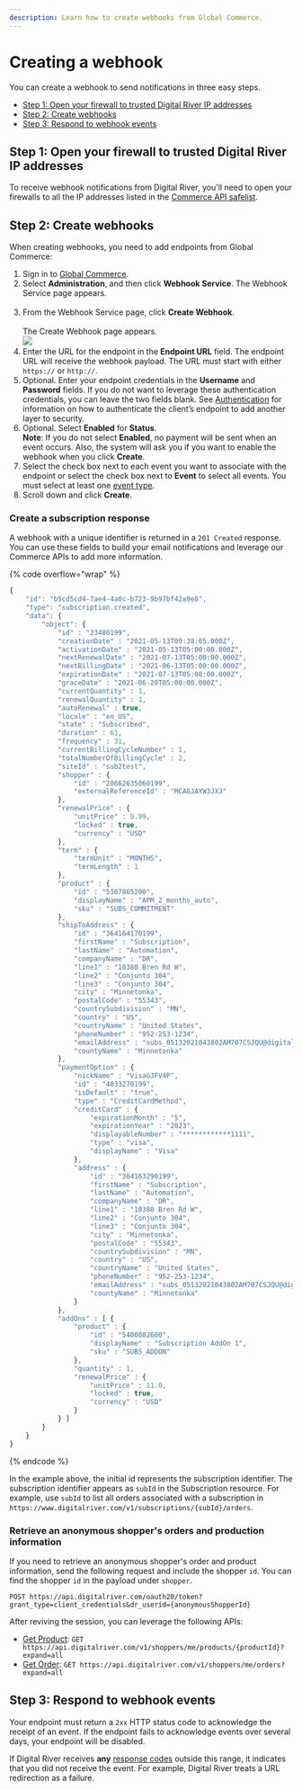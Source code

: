 ```yaml
---
description: Learn how to create webhooks from Global Commerce.
---
```


# Creating a webhook

You can create a webhook to send notifications in three easy steps.

* [Step 1: Open your firewall to trusted Digital River IP addresses](creating-a-webhook.md#step-1-open-your-firewall-to-trusted-digital-river-ip-addresses)
* [Step 2: Create webhooks](creating-a-webhook.md#step-2-create-webhooks)
* [Step 3: Respond to webhook events](creating-a-webhook.md#step-3-respond-to-webhook-events)

## Step 1: Open your firewall to trusted Digital River IP addresses

To receive webhook notifications from Digital River, you'll need to open your firewalls to all the IP addresses listed in the [Commerce API safelist](commerce-api-safelist.md).

## Step 2: Create webhooks

When creating webhooks, you need to add endpoints from Global Commerce:

1. Sign in to [Global Commerce](https://gc.digitalriver.com/gc/ent/login.do).
2. Select **Administration**, and then click **Webhook Service**. The Webhook Service page appears.\
   &#x20;<img src="../../.gitbook/assets/Webhook-Service.png" alt="" data-size="original">&#x20;
3. From the Webhook Service page, click **Create Webhook**.  \
   <img src="../../.gitbook/assets/Webhook-Service-Create-webhook.png" alt="" data-size="original"> \
   The Create Webhook page appears.\
   ![](<../../.gitbook/assets/Create Webhook Event (1).jpg>)&#x20;
4. Enter the URL for the endpoint in the **Endpoint URL** field. The endpoint URL will receive the webhook payload. The URL must start with either `https://` or `http://`.
5. Optional. Enter your endpoint credentials in the **Username** and **Password** fields. If you do not want to leverage these authentication credentials, you can leave the two fields blank. See [Authentication](https://docs.digitalriver.com/commerce-api/getting-started/best-practices#authentication) for information on how to authenticate the client’s endpoint to add another layer to security.
6. Optional. Select **Enabled** for **Status**. \
   **Note**: If you do not select **Enabled**, no payment will be sent when an event occurs. Also, the system will ask you if you want to enable the webhook when you click **Create**.
7. Select the check box next to each event you want to associate with the endpoint or select the check box next to **Event** to select all events. You must select at least one [event type](../events/event-types/).&#x20;
8. Scroll down and click **Create**.  &#x20;

### Create a subscription response

A webhook with a unique identifier is returned in a `201 Created` response. You can use these fields to build your email notifications and leverage our Commerce APIs to add more information.

{% code overflow="wrap" %}
```javascript
{
    "id": "b5cd5cd4-7ae4-4a0c-b723-9b97bf42a9e8",
    "type": "subscription.created",
    "data": {
        "object": {
            "id" : "23480199",
            "creationDate" : "2021-05-13T09:38:05.000Z",
            "activationDate" : "2021-05-13T05:00:00.000Z",
            "nextRenewalDate" : "2021-07-13T05:00:00.000Z",
            "nextBillingDate" : "2021-06-13T05:00:00.000Z",
            "expirationDate" : "2021-07-13T05:00:00.000Z",
            "graceDate" : "2021-06-20T05:00:00.000Z",
            "currentQuantity" : 1,
            "renewalQuantity" : 1,
            "autoRenewal" : true,
            "locale" : "en_US",
            "state" : "Subscribed",
            "duration" : 61,
            "frequency" : 31,
            "currentBillingCycleNumber" : 1,
            "totalNumberOfBillingCycle" : 2,
            "siteId" : "sub2test",
            "shopper" : {
                "id" : "20662635060199",
                "externalReferenceId" : "MCAGJAYW3JXJ"
            },
            "renewalPrice" : {
                "unitPrice" : 9.99,
                "locked" : true,
                "currency" : "USD"
            },
            "term" : {
                "termUnit" : "MONTHS",
                "termLength" : 1
            },
            "product" : {
                "id" : "5367865200",
                "displayName" : "APM_2_months_auto",
                "sku" : "SUBS_COMMITMENT"
            },
            "shipToAddress" : {
                "id" : "364164170199",
                "firstName" : "Subscription",
                "lastName" : "Automation",
                "companyName" : "DR",
                "line1" : "10380 Bren Rd W",
                "line2" : "Conjunto 304",
                "line3" : "Conjunto 304",
                "city" : "Minnetonka",
                "postalCode" : "55343",
                "countrySubdivision" : "MN",
                "country" : "US",
                "countryName" : "United States",
                "phoneNumber" : "952-253-1234",
                "emailAddress" : "subs_05132021043802AM707CSJQU@digitalriver.com",
                "countyName" : "Minnetonka"
            },
            "paymentOption" : {
                "nickName" : "VisaGJFV4P",
                "id" : "4033270199",
                "isDefault" : "true",
                "type" : "CreditCardMethod",
                "creditCard" : {
                    "expirationMonth" : "5",
                    "expirationYear" : "2023",
                    "displayableNumber" : "************1111",
                    "type" : "visa",
                    "displayName" : "Visa"
                },
                "address" : {
                    "id" : "364163290199",
                    "firstName" : "Subscription",
                    "lastName" : "Automation",
                    "companyName" : "DR",
                    "line1" : "10380 Bren Rd W",
                    "line2" : "Conjunto 304",
                    "line3" : "Conjunto 304",
                    "city" : "Minnetonka",
                    "postalCode" : "55343",
                    "countrySubdivision" : "MN",
                    "country" : "US",
                    "countryName" : "United States",
                    "phoneNumber" : "952-253-1234",
                    "emailAddress" : "subs_05132021043802AM707CSJQU@digitalriver.com",
                    "countyName" : "Minnetonka"
                }
            },
            "addOns" : [ {
                "product" : {
                    "id" : "5400082600",
                    "displayName" : "Subscription AddOn 1",
                    "sku" : "SUBS_ADDON"
                },
                "quantity" : 1,
                "renewalPrice" : {
                    "unitPrice" : 11.0,
                    "locked" : true,
                    "currency" : "USD"
                }
            } ]
        }
    }
}
```
{% endcode %}

In the example above, the initial id represents the subscription identifier. The subscription identifier appears as `subId` in the Subscription resource. For example, use `subId` to list all orders associated with a subscription in `https://www.digitalriver.com/v1/subscriptions/{subId}/orders`.&#x20;

### Retrieve an anonymous shopper's orders and production information

If you need to retrieve an anonymous shopper's order and product information, send the following request and include the shopper `id`. You can find the shopper `id` in the payload under `shopper`.

```markup
POST https://api.digitalriver.com/oauth20/token?grant_type=client_credentials&dr_userid={anonymousShopperId}
```

After reviving the session, you can leverage the following APIs:

* [Get Product](https://www.digitalriver.com/docs/commerce-api-reference/#tag/Products/paths/\~1v1\~1shoppers\~1me\~1products\~1{productId}/get): `GET https://api.digitalriver.com/v1/shoppers/me/products/{productId}?expand=all`
* [Get Order](https://www.digitalriver.com/docs/commerce-api-reference/#tag/Orders/paths/\~1v1\~1shoppers\~1me\~1orders/get): `GET https://api.digitalriver.com/v1/shoppers/me/orders?expand=all`

## Step 3: Respond to webhook events

Your endpoint must return a `2xx` HTTP status code to acknowledge the receipt of an event. If the endpoint fails to acknowledge events over several days, your endpoint will be disabled.

If Digital River receives **any** [response codes](../../common-shopper-and-admin-apis/error-codes/) outside this range, it indicates that you did not receive the event. For example, Digital River treats a URL redirection as a failure.
